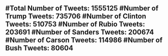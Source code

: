 #Total Number of Tweets: 1555125 
#Number of Trump Tweets: 735706
#Number of Clinton Tweets: 510753
#Number of Rubio Tweets: 203691
#Number of Sanders Tweets: 200674
#Number of Carson Tweets: 114986
#Number of Bush Tweets: 80604
---
